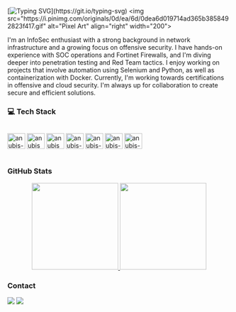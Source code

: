 [![Typing SVG](https://readme-typing-svg.herokuapp.com?font=Fira+Code&pause=1000&color=11B16F&width=435&lines=Hi%2C+Everyone!+I'm+Anubis+%F0%9F%A6%8A;Welcome+to+my+Github!)](https://git.io/typing-svg)
<img src="https://i.pinimg.com/originals/0d/ea/6d/0dea6d019714ad365b3858492823f417.gif" alt="Pixel Art" align="right" width="200">

I'm an InfoSec enthusiast with a strong background in network infrastructure and a growing focus on offensive security. I have hands-on experience with SOC operations and Fortinet Firewalls, and I'm diving deeper into penetration testing and Red Team tactics. I enjoy working on projects that involve automation using Selenium and Python, as well as containerization with Docker. Currently, I'm working towards certifications in offensive and cloud security. I'm always up for collaboration to create secure and efficient solutions.

### 💻 Tech Stack
<div style="display: inline_block"><br>
<img align="center" alt="anubis-apache" height="35" width="40" src="https://cdn.jsdelivr.net/gh/devicons/devicon@latest/icons/apache/apache-original-wordmark.svg" />
<img align="center" alt="anubis" height="35" width="40" src="https://cdn.jsdelivr.net/gh/devicons/devicon@latest/icons/azure/azure-original-wordmark.svg" />
<img align="center" alt="anubis" height="35" width="40" src="https://cdn.jsdelivr.net/gh/devicons/devicon@latest/icons/cloudflare/cloudflare-original-wordmark.svg" />
<img align="center" alt="anubis-docker" height="35" width="40" src="https://cdn.jsdelivr.net/gh/devicons/devicon@latest/icons/docker/docker-original-wordmark.svg" />
<img align="center" alt="anubis-linux" height="35" width="40" src="https://cdn.jsdelivr.net/gh/devicons/devicon@latest/icons/linux/linux-original.svg" />
<img align="center" alt="anubis-python" height="35" width="40" src="https://cdn.jsdelivr.net/gh/devicons/devicon@latest/icons/python/python-original.svg" />
<img align="center" alt="anubis-python" height="35" width="40" src="https://cdn.jsdelivr.net/gh/devicons/devicon@latest/icons/selenium/selenium-original.svg" />      
</div><br>

### GitHub Stats

<div align="center" style="display: flex; justify-content: center;">
  <a href="https://github.com/AnubisChacal">
    <img height="195px" src="https://github-readme-stats.vercel.app/api?username=AnubisChacal&show_icons=true&theme=one_dark_pro&include_all_commits=true&count_private=true"/>
    <img height="195px" src="https://github-readme-stats.vercel.app/api/top-langs/?username=AnubisChacal&layout=compact&langs_count=7&theme=one_dark_pro"/>
  </a>
</div>
    
### Contact

<div> 
  <a href="https://www.linkedin.com/in/cristinanevesb" target="_blank"><img src="https://img.shields.io/badge/-LinkedIn-%230077B5?style=for-the-badge&logo=linkedin&logoColor=white" target="_blank"></a> 
  <a href="mailto:anacristinabezerra.neves@gmail.com"><img src="https://img.shields.io/badge/-Gmail-%23333?style=for-the-badge&logo=gmail&logoColor=white" target="_blank"></a>
</div>
